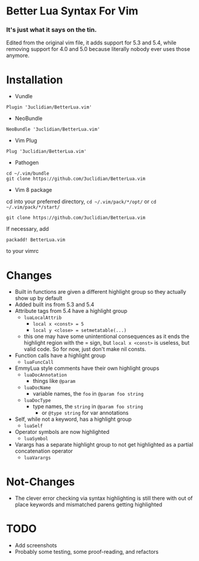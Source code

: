 # Better Lua Syntax For Vim 
### It's just what it says on the tin.

Edited from the original vim file, it adds support for 5.3 and 5.4, while
removing support for 4.0 and 5.0 because literally nobody ever uses those
anymore.

# Installation
- Vundle
```
Plugin '3uclidian/BetterLua.vim' 
```
- NeoBundle
```
NeoBundle '3uclidian/BetterLua.vim' 
```
- Vim Plug
```
Plug '3uclidian/BetterLua.vim'
```
- Pathogen
```
cd ~/.vim/bundle
git clone https://github.com/3uclidian/BetterLua.vim
```
- Vim 8 package

cd into your preferred directory,
`cd ~/.vim/pack/*/opt/` or `cd ~/.vim/pack/*/start/`
```
git clone https://github.com/3uclidian/BetterLua.vim
```
If necessary, add
```
packadd! BetterLua.vim
```
to your vimrc

# Changes
- Built in functions are given a different highlight group so they actually show
  up by default
- Added built ins from 5.3 and 5.4
- Attribute tags from 5.4 have a highlight group
	- `luaLocalAttrib`
		- `local x <const> = 5`
		- `local y <close> = setmetatable(...)`
	- this one may have some unintentional consequences as it ends the
	  highlight region with the = sign, but `local x <const>` is useless,
	  but valid code. So for now, just don't make nil consts.
- Function calls have a highlight group
	- `luaFuncCall`
- EmmyLua style comments have their own highlight groups
	- `luaDocAnnotation`
		- things like `@param`
	- `luaDocName`
		- variable names, the `foo` in `@param foo string`
	- `luaDocType`
		- type names, the `string` in `@param foo string`
			- or `@type string` for var annotations
- Self, while not a keyword, has a highlight group
	- `luaSelf`
- Operator symbols are now highlighted
	- `luaSymbol`
- Varargs has a separate highlight group to not get highlighted as a partial
  concatenation operator
  	- `luaVarargs`
# Not-Changes
- The clever error checking via syntax highlighting is still there with out of
  place keywords and mismatched parens getting highlighted

# TODO
- Add screenshots
- Probably some testing, some proof-reading, and refactors
